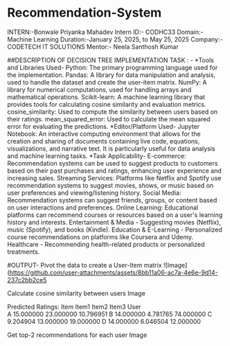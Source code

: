 # Recommendation-System

INTERN:-Bonwale Priyanka Mahadev
Intern ID:- CODHC33
Domain:- Machine Learning
Duration:-January 25, 2025, to May 25, 2025
Company:- CODETECH IT SOLUTIONS
Mentor:- Neela Santhosh Kumar

##DESCRIPTION OF DECISION TREE IMPLEMENTATION TASK : - *Tools and Libraries Used- Python: The primary programming language used for the implementation. Pandas: A library for data manipulation and analysis, used to handle the dataset and create the user-item matrix. NumPy: A library for numerical computations, used for handling arrays and mathematical operations. Scikit-learn: A machine learning library that provides tools for calculating cosine similarity and evaluation metrics. cosine_similarity: Used to compute the similarity between users based on their ratings. mean_squared_error: Used to calculate the mean squared error for evaluating the predictions. *Editor/Platform Used- Jupyter Notebook: An interactive computing environment that allows for the creation and sharing of documents containing live code, equations, visualizations, and narrative text. It is particularly useful for data analysis and machine learning tasks. *Task Applicability- E-commerce: Recommendation systems can be used to suggest products to customers based on their past purchases and ratings, enhancing user experience and increasing sales. Streaming Services: Platforms like Netflix and Spotify use recommendation systems to suggest movies, shows, or music based on user preferences and viewing/listening history. Social Media: Recommendation systems can suggest friends, groups, or content based on user interactions and preferences. Online Learning: Educational platforms can recommend courses or resources based on a user's learning history and interests. Entertainment & Media - Suggesting movies (Netflix), music (Spotify), and books (Kindle). Education & E-Learning - Personalized course recommendations on platforms like Coursera and Udemy. Healthcare - Recommending health-related products or personalized treatments.

#OUTPUT- Pivot the data to create a User-Item matrix ![Image](https://github.com/user-attachments/assets/8bb11a06-ac7a-4e6e-9d14-237c2bb2ce5

Calculate cosine similarity between users Image



Predicted Ratings:
Item      Item1      Item2      Item3
User                                 
A     15.000000  23.000000  10.796951
B     14.000000   4.781765  74.000000
C      9.204904  13.000000  19.000000
D     14.000000   6.046504  12.000000

Get top-2 recommendations for each user Image

